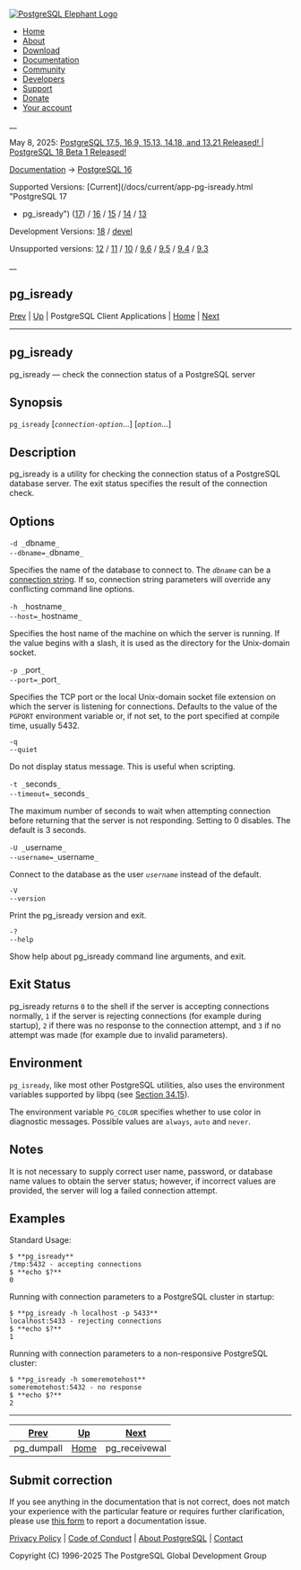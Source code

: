 [ ![PostgreSQL Elephant Logo](/media/img/about/press/elephant.png) ](/)

  * [Home](/ "Home")
  * [About](/about/ "About")
  * [Download](/download/ "Download")
  * [Documentation](/docs/ "Documentation")
  * [Community](/community/ "Community")
  * [Developers](/developer/ "Developers")
  * [Support](/support/ "Support")
  * [Donate](/about/donate/ "Donate")
  * [Your account](/account/ "Your account")

__

May 8, 2025: [ PostgreSQL 17.5, 16.9, 15.13, 14.18, and 13.21 Released! ](/about/news/postgresql-175-169-1513-1418-and-1321-released-3072/) | [ PostgreSQL 18 Beta 1 Released! ](/about/news/postgresql-18-beta-1-released-3070/)

[Documentation](/docs/ "Documentation") -> [PostgreSQL
16](/docs/16/index.html)

Supported Versions: [Current](/docs/current/app-pg-isready.html "PostgreSQL 17
- pg_isready") ([17](/docs/17/app-pg-isready.html "PostgreSQL 17 -
pg_isready")) / [16](/docs/16/app-pg-isready.html "PostgreSQL 16 -
pg_isready") / [15](/docs/15/app-pg-isready.html "PostgreSQL 15 - pg_isready")
/ [14](/docs/14/app-pg-isready.html "PostgreSQL 14 - pg_isready") /
[13](/docs/13/app-pg-isready.html "PostgreSQL 13 - pg_isready")

Development Versions: [18](/docs/18/app-pg-isready.html "PostgreSQL 18 -
pg_isready") / [devel](/docs/devel/app-pg-isready.html "PostgreSQL devel -
pg_isready")

Unsupported versions: [12](/docs/12/app-pg-isready.html "PostgreSQL 12 -
pg_isready") / [11](/docs/11/app-pg-isready.html "PostgreSQL 11 - pg_isready")
/ [10](/docs/10/app-pg-isready.html "PostgreSQL 10 - pg_isready") /
[9.6](/docs/9.6/app-pg-isready.html "PostgreSQL 9.6 - pg_isready") /
[9.5](/docs/9.5/app-pg-isready.html "PostgreSQL 9.5 - pg_isready") /
[9.4](/docs/9.4/app-pg-isready.html "PostgreSQL 9.4 - pg_isready") /
[9.3](/docs/9.3/app-pg-isready.html "PostgreSQL 9.3 - pg_isready")

__

pg_isready  
---  
[Prev](app-pg-dumpall.html "pg_dumpall")  | [Up](reference-client.html "PostgreSQL Client Applications") | PostgreSQL Client Applications | [Home](index.html "PostgreSQL 16.9 Documentation") |  [Next](app-pgreceivewal.html "pg_receivewal")  
  
* * *

## pg_isready

pg_isready — check the connection status of a PostgreSQL server

## Synopsis

`pg_isready` [_`connection-option`_...] [_`option`_...]

## Description

pg_isready is a utility for checking the connection status of a PostgreSQL
database server. The exit status specifies the result of the connection check.

## Options

`-d _`dbname`_`  
`--dbname=_`dbname`_`

    

Specifies the name of the database to connect to. The _`dbname`_ can be a
[connection string](libpq-connect.html#LIBPQ-CONNSTRING "34.1.1. Connection
Strings"). If so, connection string parameters will override any conflicting
command line options.

`-h _`hostname`_`  
`--host=_`hostname`_`

    

Specifies the host name of the machine on which the server is running. If the
value begins with a slash, it is used as the directory for the Unix-domain
socket.

`-p _`port`_`  
`--port=_`port`_`

    

Specifies the TCP port or the local Unix-domain socket file extension on which
the server is listening for connections. Defaults to the value of the `PGPORT`
environment variable or, if not set, to the port specified at compile time,
usually 5432.

`-q`  
`--quiet`

    

Do not display status message. This is useful when scripting.

`-t _`seconds`_`  
`--timeout=_`seconds`_`

    

The maximum number of seconds to wait when attempting connection before
returning that the server is not responding. Setting to 0 disables. The
default is 3 seconds.

`-U _`username`_`  
`--username=_`username`_`

    

Connect to the database as the user _`username`_ instead of the default.

`-V`  
`--version`

    

Print the pg_isready version and exit.

`-?`  
`--help`

    

Show help about pg_isready command line arguments, and exit.

## Exit Status

pg_isready returns `0` to the shell if the server is accepting connections
normally, `1` if the server is rejecting connections (for example during
startup), `2` if there was no response to the connection attempt, and `3` if
no attempt was made (for example due to invalid parameters).

## Environment

`pg_isready`, like most other PostgreSQL utilities, also uses the environment
variables supported by libpq (see [Section 34.15](libpq-envars.html
"34.15. Environment Variables")).

The environment variable `PG_COLOR` specifies whether to use color in
diagnostic messages. Possible values are `always`, `auto` and `never`.

## Notes

It is not necessary to supply correct user name, password, or database name
values to obtain the server status; however, if incorrect values are provided,
the server will log a failed connection attempt.

## Examples

Standard Usage:

    
    
    $ **pg_isready**
    /tmp:5432 - accepting connections
    $ **echo $?**
    0
    

Running with connection parameters to a PostgreSQL cluster in startup:

    
    
    $ **pg_isready -h localhost -p 5433**
    localhost:5433 - rejecting connections
    $ **echo $?**
    1
    

Running with connection parameters to a non-responsive PostgreSQL cluster:

    
    
    $ **pg_isready -h someremotehost**
    someremotehost:5432 - no response
    $ **echo $?**
    2
    

* * *

[Prev](app-pg-dumpall.html "pg_dumpall")  | [Up](reference-client.html "PostgreSQL Client Applications") |  [Next](app-pgreceivewal.html "pg_receivewal")  
---|---|---  
pg_dumpall  | [Home](index.html "PostgreSQL 16.9 Documentation") |  pg_receivewal  
  
## Submit correction

If you see anything in the documentation that is not correct, does not match
your experience with the particular feature or requires further clarification,
please use [this form](/account/comments/new/16/app-pg-isready.html/) to
report a documentation issue.

[Privacy Policy](/about/privacypolicy) | [Code of Conduct](/about/policies/coc/) | [About PostgreSQL](/about/) | [Contact](/about/contact/)  

Copyright (C) 1996-2025 The PostgreSQL Global Development Group

